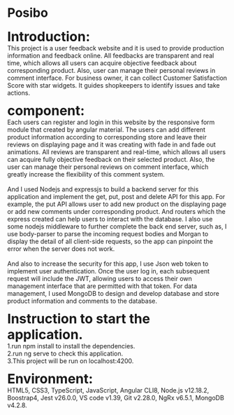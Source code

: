 # Posibo
<strong style="font-size:30px">Introduction:</strong><br/>
This project is a user feedback website and it is used to provide production information and feedback online. All feedbacks are transparent and real time, which allows all users can acquire objective feedback about corresponding product. Also, user can manage their personal reviews in comment interface. For business owner, it can collect Customer Satisfaction Score with star widgets. It guides shopkeepers to identify issues and take actions.<br/>

<strong style="font-size:30px">component:</strong><br/>
Each users can register and login in this website by the responsive form module that created by angular material. The users can add different product information according to corresponding store and leave their reviews on displaying page and it was creating with fade in and fade out animations. All reviews are transparent and real-time, which allows all users can acquire fully objective feedback on their selected product. Also, the user can manage their personal reviews on comment interface, which greatly increase the flexibility of this comment system.<br/>
<br/>
And I used Nodejs and expressjs to build a backend server for this application and implement the get, put, post and delete API for this app. For example, the put API allows user to add new product on the displaying page or add new comments under corresponding product. And routers which the express created can help users to interact with the database. I also use some nodejs middleware to further complete the back end server, such as, I use body-parser to parse the incoming request bodies and Morgan to display the detail of all client-side requests, so the app can pinpoint the error when the server does not work. <br/>
<br/>
And also to increase the security for this app, I use Json web token to implement user authentication. Once the user log in, each subsequent request will include the JWT, allowing users to access their own management interface that are permitted with that token. For data management, I used MongoDB to design and develop database and store product information and comments to the database.<br/>

<strong style="font-size:30px">Instruction to start the application.</strong><br/>
1.run npm install to install the dependencies.<br/>
2.run ng serve to check this application.<br/>
3.This project will be run on localhost:4200.<br/>

<strong style="font-size:30px">Environment:</strong><br/>
HTML5, CSS3, TypeScript, JavaScript, Angular CLI8, Node.js v12.18.2, Boostrap4, Jest v26.0.0, VS code v1.39, Git v2.28.0, NgRx v6.5.1, MongoDB v4.2.8.

